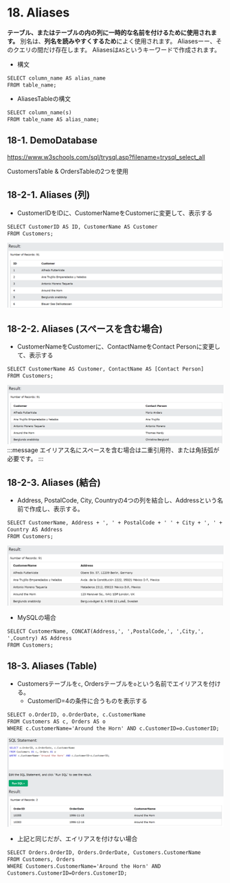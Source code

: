 # 18. Aliases
**テーブル、またはテーブルの内の列に一時的な名前を付けるために使用されます。**
別名は、**列名を読みやすくするため**によく使用されます。
Aliasesーー、そのクエリの間だけ存在します。
Aliasesは`AS`というキーワードで作成されます。

- 構文
```sql: Aliases
SELECT column_name AS alias_name
FROM table_name;
```

- AliasesTableの構文
```sql: AliasesTable
SELECT column_name(s)
FROM table_name AS alias_name;
```

## 18-1. DemoDatabase
https://www.w3schools.com/sql/trysql.asp?filename=trysql_select_all

CustomersTable & OrdersTableの2つを使用

## 18-2-1. Aliases (列)
- CustomerIDをIDに、CustomerNameをCustomerに変更して、表示する

```sql: Aliases
SELECT CustomerID AS ID, CustomerName AS Customer
FROM Customers;
```
![](2022-08-29-12-49-39.png)

## 18-2-2. Aliases (スペースを含む場合)
- CustomerNameをCustomerに、ContactNameをContact Personに変更して、表示する

```sql: Aliases
SELECT CustomerName AS Customer, ContactName AS [Contact Person]
FROM Customers;
```
![](2022-08-29-12-49-59.png)
:::message
エイリアス名にスペースを含む場合は二重引用符、または角括弧が必要です。
:::

## 18-2-3. Aliases (結合)
- Address, PostalCode, City, Countryの4つの列を結合し、Addressという名前で作成し、表示する。

```sql: Aliases
SELECT CustomerName, Address + ', ' + PostalCode + ' ' + City + ', ' + Country AS Address
FROM Customers;
```
![](2022-08-29-12-50-20.png)

- MySQLの場合
```sql: Aliases(MySQL)
SELECT CustomerName, CONCAT(Address,', ',PostalCode,', ',City,', ',Country) AS Address
FROM Customers;
```

## 18-3. Aliases (Table)
- Customersテーブルを`c`, Ordersテーブルを`o`という名前でエイリアスを付ける。
  - CustomerID=4の条件に合うものを表示する

```sql: AliasesTable
SELECT o.OrderID, o.OrderDate, c.CustomerName
FROM Customers AS c, Orders AS o
WHERE c.CustomerName='Around the Horn' AND c.CustomerID=o.CustomerID;
```
![](2022-08-29-12-56-24.png)

- 上記と同じだが、エイリアスを付けない場合
```sql: not Aliases
SELECT Orders.OrderID, Orders.OrderDate, Customers.CustomerName
FROM Customers, Orders
WHERE Customers.CustomerName='Around the Horn' AND Customers.CustomerID=Orders.CustomerID;
```
